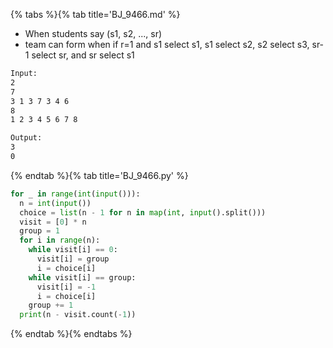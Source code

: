 {% tabs %}{% tab title='BJ_9466.md' %}

* When students say (s1, s2, ..., sr)
* team can form when if r=1 and s1 select s1, s1 select s2, s2 select s3, sr-1 select sr, and sr select s1

```txt
Input:
2
7
3 1 3 7 3 4 6
8
1 2 3 4 5 6 7 8

Output:
3
0
```

{% endtab %}{% tab title='BJ_9466.py' %}

```py
for _ in range(int(input())):
  n = int(input())
  choice = list(n - 1 for n in map(int, input().split()))
  visit = [0] * n
  group = 1
  for i in range(n):
    while visit[i] == 0:
      visit[i] = group
      i = choice[i]
    while visit[i] == group:
      visit[i] = -1
      i = choice[i]
    group += 1
  print(n - visit.count(-1))
```

{% endtab %}{% endtabs %}
